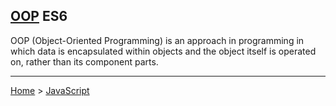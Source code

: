 ## [OOP](https://en.wikipedia.org/wiki/Object-oriented_programming) ES6
OOP (Object-Oriented Programming) is an approach in programming in which data is encapsulated within objects and the object itself is operated on, rather than its component parts.



---
[Home](../README.md) > [JavaScript](javascript.md)